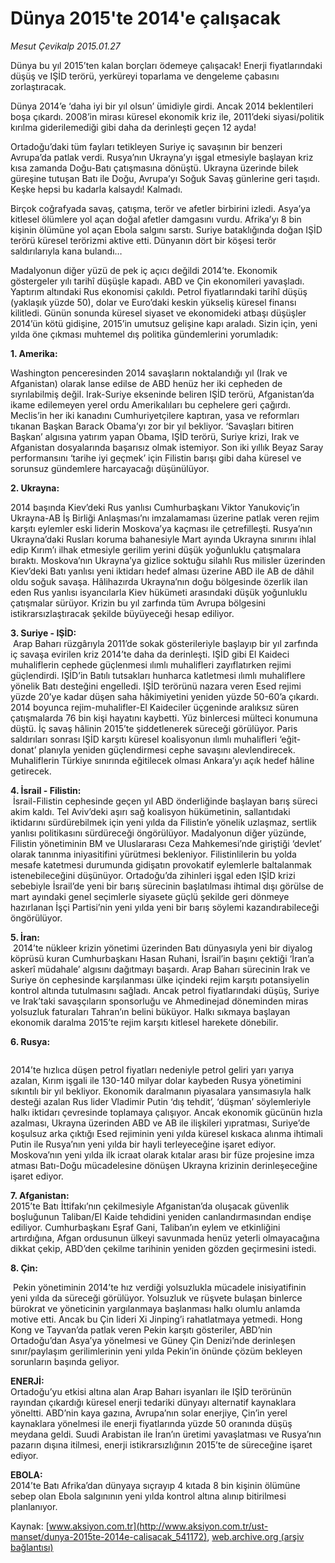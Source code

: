 # Dünya 2015'te 2014'e çalışacak

*Mesut Çevikalp 2015.01.27*

<div class="pNewsDetailMainContent" itemprop="articleBody">
 <p>
  Dünya bu yıl 2015’ten kalan borçları ödemeye çalışacak! Enerji fiyatlarındaki düşüş ve IŞİD terörü, yerküreyi toparlama ve dengeleme çabasını zorlaştıracak.
 </p>
 <p>
  Dünya 2014’e ‘daha iyi bir yıl olsun’ ümidiyle girdi. Ancak 2014 beklentileri boşa çıkardı. 2008’in mirası küresel ekonomik kriz ile, 2011’deki siyasi/politik kırılma giderilemediği gibi daha da derinleşti geçen 12 ayda!
 </p>
 <p>
  Ortadoğu’daki tüm fayları tetikleyen Suriye iç savaşının bir benzeri Avrupa’da patlak verdi. Rusya’nın Ukrayna’yı işgal etmesiyle başlayan kriz kısa zamanda Doğu-Batı çatışmasına dönüştü. Ukrayna üzerinde bilek güreşine tutuşan Batı ile Doğu, Avrupa’yı Soğuk Savaş günlerine geri taşıdı. Keşke hepsi bu kadarla kalsaydı! Kalmadı.
 </p>
 <p>
  Birçok coğrafyada savaş, çatışma, terör ve afetler birbirini izledi. Asya’ya kitlesel ölümlere yol açan doğal afetler damgasını vurdu. Afrika’yı 8 bin kişinin ölümüne yol açan Ebola salgını sarstı. Suriye bataklığında doğan IŞİD terörü küresel terörizmi aktive etti. Dünyanın dört bir köşesi terör saldırılarıyla kana bulandı…
 </p>
 <p>
  Madalyonun diğer yüzü de pek iç açıcı değildi 2014’te. Ekonomik göstergeler yılı tarihî düşüşle kapadı. ABD ve Çin ekonomileri yavaşladı. Yaptırım altındaki Rus ekonomisi çakıldı. Petrol fiyatlarındaki tarihî düşüş (yaklaşık yüzde 50), dolar ve Euro’daki keskin yükseliş küresel finansı kilitledi. Günün sonunda küresel siyaset ve ekonomideki atbaşı düşüşler 2014’ün kötü gidişine, 2015’in umutsuz gelişine kapı araladı. Sizin için, yeni yılda öne çıkması muhtemel dış politika gündemlerini yorumladık:
 </p>
 <p>
  <strong>
   1. Amerika:
  </strong>
 </p>
 <p>
  <img alt="" src="http://web.archive.org/web/20150703004256im_/http://medya.aksiyon.com.tr//aksiyon/2015/01/27/552559.jpg "/>
  <br>
   Washington penceresinden 2014 savaşların noktalandığı yıl (Irak ve Afganistan) olarak lanse edilse de ABD henüz her iki cepheden de sıyrılabilmiş değil. Irak-Suriye ekseninde beliren IŞİD terörü, Afganistan’da ikame edilemeyen yerel ordu Amerikalıları bu cephelere geri çağırdı. Meclis’in her iki kanadını Cumhuriyetçilere kaptıran, yasa ve reformları tıkanan Başkan Barack Obama’yı zor bir yıl bekliyor. ‘Savaşları bitiren Başkan’ algısına yatırım yapan Obama, IŞİD terörü, Suriye krizi, Irak ve Afganistan dosyalarında başarısız olmak istemiyor. Son iki yıllık Beyaz Saray performansını ‘tarihe iyi geçmek’ için Filistin barışı gibi daha küresel ve sorunsuz gündemlere harcayacağı düşünülüyor.
  </br>
 </p>
 <p>
  <strong>
   2. Ukrayna:
  </strong>
 </p>
 <p>
  <img alt="" src="http://web.archive.org/web/20150703004256im_/http://medya.aksiyon.com.tr//aksiyon/2015/01/27/552560.jpg "/>
  <br>
   2014 başında Kiev’deki Rus yanlısı Cumhurbaşkanı Viktor Yanukoviç’in Ukrayna-AB İş Birliği Anlaşması’nı imzalamaması üzerine patlak veren rejim karşıtı eylemler eski liderin Moskova’ya kaçması ile çetrefilleşti. Rusya’nın Ukrayna’daki Rusları koruma bahanesiyle Mart ayında Ukrayna sınırını ihlal edip Kırım’ı ilhak etmesiyle gerilim yerini düşük yoğunluklu çatışmalara bıraktı. Moskova’nın Ukrayna’ya gizlice soktuğu silahlı Rus milisler üzerinden Kiev’deki Batı yanlısı yeni iktidarı hedef alması üzerine ABD ile AB de dâhil oldu soğuk savaşa. Hâlihazırda Ukrayna’nın doğu bölgesinde özerlik ilan eden Rus yanlısı isyancılarla Kiev hükümeti arasındaki düşük yoğunluklu çatışmalar sürüyor. Krizin bu yıl zarfında tüm Avrupa bölgesini istikrarsızlaştıracak şekilde büyüyeceği hesap ediliyor.
  </br>
 </p>
 <p>
  <strong>
   3. Suriye - IŞİD:
  </strong>
  <br>
   <img alt="" src="http://web.archive.org/web/20150703004256im_/http://medya.aksiyon.com.tr//aksiyon/2015/01/27/552561.jpg "/>
   Arap Baharı rüzgârıyla 2011’de sokak gösterileriyle başlayıp bir yıl zarfında iç savaşa evirilen kriz 2014’te daha da derinleşti. IŞİD gibi El Kaideci muhaliflerin cephede güçlenmesi ılımlı muhalifleri zayıflatırken rejimi güçlendirdi. IŞİD’in Batılı tutsakları hunharca katletmesi ılımlı muhaliflere yönelik Batı desteğini engelledi. IŞİD terörünü nazara veren Esed rejimi yüzde 20’ye kadar düşen saha hâkimiyetini yeniden yüzde 50-60’a çıkardı. 2014 boyunca rejim-muhalifler-El Kaideciler üçgeninde aralıksız süren çatışmalarda 76 bin kişi hayatını kaybetti. Yüz binlercesi mülteci konumuna düştü. İç savaş hâlinin 2015’te şiddetlenerek süreceği görülüyor. Paris saldırıları sonrası IŞİD karşıtı küresel koalisyonun ılımlı muhalifleri ‘eğit-donat’ planıyla yeniden güçlendirmesi cephe savaşını alevlendirecek. Muhaliflerin Türkiye sınırında eğitilecek olması Ankara’yı açık hedef hâline getirecek.
  </br>
 </p>
 <p>
  <strong>
   4. İsrail - Filistin:
  </strong>
  <br>
   <img alt="" src="http://web.archive.org/web/20150703004256im_/http://medya.aksiyon.com.tr//aksiyon/2015/01/27/552562.jpg "/>
   İsrail-Filistin cephesinde geçen yıl ABD önderliğinde başlayan barış süreci akim kaldı. Tel Aviv’deki aşırı sağ koalisyon hükümetinin, sallantıdaki iktidarını sürdürebilmek için yeni yılda da Filistin’e yönelik uzlaşmaz, sertlik yanlısı politikasını sürdüreceği öngörülüyor. Madalyonun diğer yüzünde, Filistin yönetiminin BM ve Uluslararası Ceza Mahkemesi’nde giriştiği ‘devlet’ olarak tanınma iniyasitifini yürütmesi bekleniyor. Filistinlilerin bu yolda mesafe katetmesi durumunda gidişatın provokatif eylemlerle baltalanmak istenebileceğini düşünüyor. Ortadoğu’da zihinleri işgal eden IŞİD krizi sebebiyle İsrail’de yeni bir barış sürecinin başlatılması ihtimal dışı görülse de mart ayındaki genel seçimlerle siyasete güçlü şekilde geri dönmeye hazırlanan İşçi Partisi’nin yeni yılda yeni bir barış söylemi kazandırabileceği öngörülüyor.
  </br>
 </p>
 <p>
  <strong>
   5. İran:
  </strong>
  <br/>
  <img alt="" src="http://web.archive.org/web/20150703004256im_/http://medya.aksiyon.com.tr//aksiyon/2015/01/27/552564.jpg "/>
  2014’te nükleer krizin yönetimi üzerinden Batı dünyasıyla yeni bir diyalog köprüsü kuran Cumhurbaşkanı Hasan Ruhani, İsrail’in başını çektiği ‘İran’a askerî müdahale’ algısını dağıtmayı başardı. Arap Baharı sürecinin Irak ve Suriye ön cephesinde karşılanması ülke içindeki rejim karşıtı potansiyelin kontrol altında tutulmasını sağladı. Ancak petrol fiyatlarındaki düşüş, Suriye ve Irak’taki savaşçıların sponsorluğu ve Ahmedinejad döneminden miras yolsuzluk faturaları Tahran’ın belini büküyor. Halkı sıkmaya başlayan ekonomik daralma 2015’te rejim karşıtı kitlesel harekete dönebilir.
 </p>
 <p>
  <strong>
   6. Rusya:
  </strong>
 </p>
 <p>
  <img alt="" src="http://web.archive.org/web/20150703004256im_/http://medya.aksiyon.com.tr//aksiyon/2015/01/27/552563.jpg "/>
 </p>
 <p>
  2014’te hızlıca düşen petrol fiyatları nedeniyle petrol geliri yarı yarıya azalan, Kırım işgali ile 130-140 milyar dolar kaybeden Rusya yönetimini sıkıntılı bir yıl bekliyor. Ekonomik daralmanın piyasalara yansımasıyla halk desteği azalan Rus lider Vladimir Putin ‘dış tehdit’, ‘düşman’ söylemleriyle halkı iktidarı çevresinde toplamaya çalışıyor. Ancak ekonomik gücünün hızla azalması, Ukrayna üzerinden ABD ve AB ile ilişkileri yıpratması, Suriye’de koşulsuz arka çıktığı Esed rejiminin yeni yılda küresel kıskaca alınma ihtimali Putin ile Rusya’nın yeni yılda bir hayli terleyeceğine işaret ediyor. Moskova’nın yeni yılda ilk icraat olarak kıtalar arası bir füze projesine imza atması Batı-Doğu mücadelesine dönüşen Ukrayna krizinin derinleşeceğine işaret ediyor.
 </p>
 <p>
  <strong>
   7. Afganistan:
  </strong>
  <br/>
  2015’te Batı İttifakı’nın çekilmesiyle Afganistan’da oluşacak güvenlik boşluğunun Taliban/El Kaide tehdidini yeniden canlandırmasından endişe ediliyor. Cumhurbaşkanı Eşraf Gani, Taliban’ın eylem ve etkinliğini artırdığına, Afgan ordusunun ülkeyi savunmada henüz yeterli olmayacağına dikkat çekip, ABD’den çekilme tarihinin yeniden gözden geçirmesini istedi.
 </p>
 <p>
  <strong>
   8. Çin:
  </strong>
 </p>
 <p>
  <img alt="" src="http://web.archive.org/web/20150703004256im_/http://medya.aksiyon.com.tr//aksiyon/2015/01/27/552565.jpg "/>
  Pekin yönetiminin 2014’te hız verdiği yolsuzlukla mücadele inisiyatifinin yeni yılda da süreceği görülüyor. Yolsuzluk ve rüşvete bulaşan binlerce bürokrat ve yöneticinin yargılanmaya başlanması halkı olumlu anlamda motive etti. Ancak bu Çin lideri Xi Jinping’i rahatlatmaya yetmedi. Hong Kong ve Tayvan’da patlak veren Pekin karşıtı gösteriler, ABD’nin Ortadoğu’dan Asya’ya yönelmesi ve Güney Çin Denizi’nde derinleşen sınır/paylaşım gerilimlerinin yeni yılda Pekin’in önünde çözüm bekleyen sorunların başında geliyor.
 </p>
 <p>
  <strong>
   ENERJİ:
  </strong>
  <br/>
  Ortadoğu’yu etkisi altına alan Arap Baharı isyanları ile IŞİD terörünün rayından çıkardığı küresel enerji tedariki dünyayı alternatif kaynaklara yöneltti. ABD’nin kaya gazına, Avrupa’nın solar enerjiye, Çin’in yerel kaynaklara yönelmesi ile enerji fiyatlarında yüzde 50 oranında düşüş meydana geldi. Suudi Arabistan ile İran’ın üretimi yavaşlatması ve Rusya’nın pazarın dışına itilmesi, enerji istikrarsızlığının 2015’te de süreceğine işaret ediyor.
 </p>
 <p>
  <strong>
   EBOLA:
  </strong>
  <br/>
  2014’te Batı Afrika’dan dünyaya sıçrayıp 4 kıtada 8 bin kişinin ölümüne sebep olan Ebola salgınının yeni yılda kontrol altına alınıp bitirilmesi planlanıyor.
 </p>
</div>


Kaynak: [www.aksiyon.com.tr](http://www.aksiyon.com.tr/ust-manset/dunya-2015te-2014e-calisacak_541172), [web.archive.org (arşiv bağlantısı)](http://web.archive.org/web/20150703004256/http://www.aksiyon.com.tr/ust-manset/dunya-2015te-2014e-calisacak_541172)
